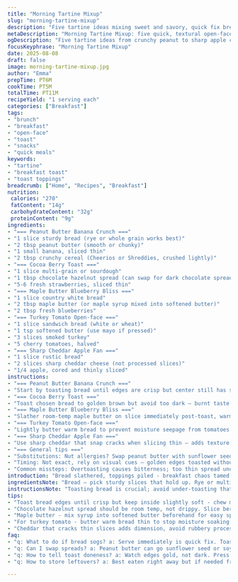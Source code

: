 ```yaml
---
title: "Morning Tartine Mixup"
slug: "morning-tartine-mixup"
description: "Five tartine ideas mixing sweet and savory, quick fix breakfasts or brunch bites. Each one uses simple pantry staples with fresh fruit or proteins. Swapped some usual suspects, tossed in cereal texture or crisp apple slices. No eggs, no nuts except peanut butter. Steps shuffled, times loosened. Practical tweaks included for substitutions and common kitchen blips. Textural contrasts stand out: chewy bread, creamy spreads, crunchy toppings. Visual cues guide finish points more than clocks. Simple but punchy, these tartines hit that balance between fuss and flavor kick."
metaDescription: "Morning Tartine Mixup: five quick, textural open-faced breakfasts mixing fruit, spreads, crunch and savory layers for busy brunch times."
ogDescription: "Five tartine ideas from crunchy peanut to sharp apple cheddar. Textures clash with fruit, spreads, toast edges. Timing loose, senses key."
focusKeyphrase: "Morning Tartine Mixup"
date: 2025-08-08
draft: false
image: morning-tartine-mixup.jpg
author: "Emma"
prepTime: PT6M
cookTime: PT5M
totalTime: PT11M
recipeYield: "1 serving each"
categories: ["Breakfast"]
tags:
- "brunch"
- "breakfast"
- "open-face"
- "toast"
- "snacks"
- "quick meals"
keywords:
- "tartine"
- "breakfast toast"
- "toast toppings"
breadcrumb: ["Home", "Recipes", "Breakfast"]
nutrition: 
 calories: "270"
 fatContent: "14g"
 carbohydrateContent: "32g"
 proteinContent: "9g"
ingredients:
- "=== Peanut Butter Banana Crunch ==="
- "1 slice sturdy bread (rye or whole grain works best)"
- "2 tbsp peanut butter (smooth or chunky)"
- "1 small banana, sliced thin"
- "2 tbsp crunchy cereal (Cheerios or Shreddies, crushed lightly)"
- "=== Cocoa Berry Toast ==="
- "1 slice multi-grain or sourdough"
- "1 tbsp chocolate hazelnut spread (can swap for dark chocolate spread)"
- "5-6 fresh strawberries, sliced thin"
- "=== Maple Butter Blueberry Bliss ==="
- "1 slice country white bread"
- "2 tbsp maple butter (or maple syrup mixed into softened butter)"
- "2 tbsp fresh blueberries"
- "=== Turkey Tomato Open-face ==="
- "1 slice sandwich bread (white or wheat)"
- "1 tsp softened butter (use mayo if pressed)"
- "3 slices smoked turkey"
- "5 cherry tomatoes, halved"
- "=== Sharp Cheddar Apple Fan ==="
- "1 slice rustic bread"
- "2 slices sharp cheddar cheese (not processed slices)"
- "1/4 apple, cored and thinly sliced"
instructions:
- "=== Peanut Butter Banana Crunch ==="
- "Start by toasting bread until edges are crisp but center still has some give; that chew matters for the peanut butter layering. Spread peanut butter thick enough so banana slices won’t slide off. Layer banana slices overlapping just so, then drizzle or sprinkle crunchy cereal evenly — adds surprise crunch. Cereal sogginess happens fast, eat soon or keep topping separate. Look for peanut butter melting slightly into warm toast showing peanut oils releasing aroma."
- "=== Cocoa Berry Toast ==="
- "Toast chosen bread to golden brown but avoid too dark — burnt taste kills subtle berry notes. Spread chocolate hazelnut consistently but not dripping runny; this grabs strawberries better. Slice berries very thin so they heat slightly from toast warmth, releasing fragrance but remain fresh-faced. Arrange berries in patterns — like lines or clusters for visual interest. Press lightly so they stick but don’t squish. Does smell ripe? Good sign. Eat quickly before juice soaks bread."
- "=== Maple Butter Blueberry Bliss ==="
- "Slather room-temp maple butter on slice immediately post-toast, warmth helps meld flavors. Use fresh blueberries for contrast, no frozen mushy berries here. Toss berries gently on top, pressing lightly to embed into butter but leaving most intact. Make little blueberry shapes or lines if feeling playful — adds fun. Watch butter start to look glossy on edges from melted sugar crystals, tastier than plain butter. Beware of soggy bread if left too long."
- "=== Turkey Tomato Open-face ==="
- "Lightly butter warm bread to prevent moisture seepage from tomatoes. Lay turkey slices in an offset pile for texture depth. Halve cherry tomatoes and press cut side down quickly onto turkey to create little bursts of juices. If tomato juice pools, blot before topping or bread will sog fast. Softened butter prevents dryness but mayo can add tang if butter is hard. Visual check — turkey should look moist but not greasy, tomatoes glossy."
- "=== Sharp Cheddar Apple Fan ==="
- "Use sharp cheddar that snap cracks when slicing thin — adds texture dimension. Toast bread to slightly crisp but avoid burning to not overwhelm cheese flavor. Lay cheddar slices overlapping, then fan apple slices on top in semi-circle. You want a mix of tangy sharpness and crisp apple sweetness. Apples release a bit of juice, so best to cut shortly before assembling. Avoid pre-packaged processed cheese — flavor too flat, texture rubbery."
- "=== General tips ==="
- "Substitutions: Nut allergies? Swap peanut butter with sunflower seed butter or soy nut butter. No fresh berries? Use frozen but drain excess moisture well. No cheddar? Try gouda or gruyere for similar bite. Bread texture matters more than type; denser grainier slices hold toppings better. Bread sourdoughs give nuttiness but softer breads soak quicker and need faster assembly."
- "Timing: Not exact, rely on visual cues — golden edges toasted without burning; spreads softening but not melting off; fruits just warmed releasing aroma without turning mushy; cheese slices still intact, slightly softened. Texture balance is king. Remember assembly speed to avoid soggy bread or weepy toppings."
- "Common missteps: Overtoasting causes bitterness; too thin spread undermines flavor hold; overripe fruit yields sloppy mouthfeel. Fix soggy bread issues by serving tartines immediately or toasting bread thicker. Too dry? Add a brush of olive oil underneath spreads to introduce moisture without sogginess."
introduction: "Bread slathered, toppings piled - breakfast chaos tamed in just minutes. Sweet, savory, crunchy, creamy wars clash spectacularly in my kitchen every morning. Learned the hard way that textures matter more than fancy techniques. That peanut butter banana toast? Perfect balance of creamy and chewy with that cereal crunch shakeup. Chocolate berry tartine? Melted spread meets fresh sharp fruit hit like a minor explosion in mouth. Maple butter and blueberries — simple but playful, blue dots like edible confetti. Turkey with tomato opens savory realms, butter keeps it from falling apart. And sharp cheddar apple, the classic combo but sliced right, sharp cheese that snaps, apple that sings. Loosen the timers, trust your senses — watch those toasts closely, peel apart layers and taste often, no science, just gut and spatula. Spilled a few blueberry stains, ruined bread crusts, and learned how subtle heat coaxes crunch out of cereal. Each tartine a mini adventure, messier than planned but more rewarding. Spoiler alert, soggy bread is mortal enemy; swift hands dream team. Bread type is a wildcard; rye or multigrain adds backbone or nuttiness, soft white surrenders fast but sweet. Prep no earlier than right before eating keeps fruit fresh and breads crisp. No eggs? No nuts? No problem. These little open-faced gems hold their own with simple swaps, inspo from many caffeine-fueled mornings spent fixing breakfast hyperactively."
ingredientsNote: "Bread — pick sturdy slices that hold up. Rye or multi-grain add bite, white or country bread deliver soft chew. Toasting adjusts by bread type; denser slices take longer, watch edges for slight golden glow, not dark burn. In place of peanut butter, sunflower seed butter works well for nut allergies — almost same texture, slightly different taste profile. Chocolate hazelnut spread replaced with pure dark chocolate spread gives less sweetness but deeper flavor, good for grown-up palates. Maple butter can be made by mixing maple syrup into softened butter for a cheaper, stable alternative to specialty spreads. Fresh fruit always preferred; frozen berries require draining and drying to avoid soggy tartines. Smoked turkey swap: leftover roast chicken or ham can work. For cheese, sharp cheddar provides balance to apple sweetness but gouda or gruyere work if cheddar isn’t available. Make sure cheese isn’t pre-packaged slices — too rubbery, reduced flavor punch. Cherry tomatoes: firm, bright red to avoid bitterness and excess moisture."
instructionsNote: "Toasting bread is crucial; avoid under-toasting that leads to mushy base and over-toasting that produces burnt bitterness. Look for crisp edges and warm centers, easy to pierce with finger but holding shape. Spread peanut butter or other spread-spread thickly enough to create barrier between wet toppings and bread — prevents sogginess. Layer bananas or other fruit thinly and evenly, overlapping so topping stays put. Cereal or other crunchy toppings add interest but add last minute before serving to prevent sogginess. Chocolate spread should be room temperature for easy spreading; berries sliced thin release aroma when warmed slightly but eat fast before melting juices soak bread. Butter under cold turkey or cheese slices seals moisture and flavor. Press toppings lightly not harshly to stay neat but avoid mushing. Serve immediately for best crunch, freshness, aroma. If timing is off, toast another slice fresh rather than reheating assembled tartines — texture pays price. Relying on sensory cues — color, aroma, touch — not clocks makes difference between meh and great."
tips:
- "Toast bread edges until crisp but keep inside slightly soft - chew matters. Denser grain breads need longer; watch carefully for golden glow not brown burn. Thick peanut butter keeps banana from sliding - spread enough, not too thin. Add cereal last, right before eating or keep separate if not immediate."
- "Chocolate hazelnut spread should be room temp, not drippy. Slice berries paper-thin so toast warmth nudges aroma out but keeps berries shapely. Press berries lightly not squished; juice runoff sogs bread fast. Toast color cues don’t lie - golden brown beats burnt edges any day."
- "Maple butter - mix syrup into softened butter beforehand for easy spread. Press blueberries gently on top, create lines or dots to keep some fruit intact. Warm toast triggers sugar crystals to shine edges; watch sogginess if left standing. Fresh berries only, frozen need draining and drying or messy mush results."
- "For turkey tomato - butter warm bread thin to stop moisture soaking in. Overlapping turkey slices give texture depth. Press cut tomato face briefly onto turkey for bright, juicy bursts but blot juice pools or bread sogs fast. Mayo works if butter too hard - adds tang, changes mouthfeel but blocks dryness."
- "Cheddar that cracks thin slices adds dimension, avoid rubbery processed cheese. Toast bread crisp but not burnt else cheese flavor dulls. Arrange apple slices in fan shape atop overlapping cheddar for contrast of sharp and sweet. Cut apples right before assembly to avoid juice soaking bread."
faq:
- "q: What to do if bread sogs? a: Serve immediately is quick fix. Toast thicker slice. Butter layer helps block moisture. Keep juicy toppings separate if delayed. Quick eats beat slow prep here."
- "q: Can I swap spreads? a: Peanut butter can go sunflower seed or soy nut butter for nut allergies. Chocolate hazelnut swapped for dark chocolate spread alters sweetness and richness. Maple butter done mixing syrup into softened butter works fine if you lack specialty."
- "q: How to tell toast doneness? a: Watch edges gold, not dark. Press center finger test - firm with slight give. Aroma change from toasty smelling but not burnt. Overtoast yields bitter, underdone soggy base. Touch and look better than clocks here."
- "q: How to store leftovers? a: Best eaten right away but if needed fridge wrapped tight to avoid soggy air. Toast another slice fresh before assembly next day. Avoid reheating assembled tartine - texture suffers. Fruit can bruise; separate toppings if time lag."

---
```


